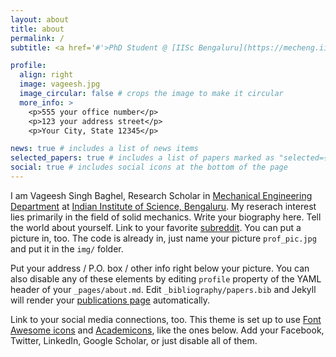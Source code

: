 ```yaml
---
layout: about
title: about
permalink: /
subtitle: <a href='#'>PhD Student @ [IISc Bengaluru](https://mecheng.iisc.ac.in)</a>. Address. Contacts. Motto. Etc.

profile:
  align: right
  image: vageesh.jpg
  image_circular: false # crops the image to make it circular
  more_info: >
    <p>555 your office number</p>
    <p>123 your address street</p>
    <p>Your City, State 12345</p>

news: true # includes a list of news items
selected_papers: true # includes a list of papers marked as "selected={true}"
social: true # includes social icons at the bottom of the page
---
```


I am Vageesh Singh Baghel, Research Scholar in [Mechanical Engineering Department](https://mecheng.iisc.ac.in) at [Indian Institute of Science, Bengaluru](https://iisc.ac.in). My reserach interest lies primarily in the field of solid mechanics. Write your biography here. Tell the world about yourself. Link to your favorite [subreddit](http://reddit.com). You can put a picture in, too. The code is already in, just name your picture `prof_pic.jpg` and put it in the `img/` folder.

Put your address / P.O. box / other info right below your picture. You can also disable any of these elements by editing `profile` property of the YAML header of your `_pages/about.md`. Edit `_bibliography/papers.bib` and Jekyll will render your [publications page](/al-folio/publications/) automatically.

Link to your social media connections, too. This theme is set up to use [Font Awesome icons](https://fontawesome.com/) and [Academicons](https://jpswalsh.github.io/academicons/), like the ones below. Add your Facebook, Twitter, LinkedIn, Google Scholar, or just disable all of them.
